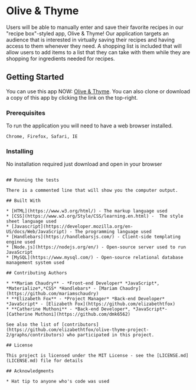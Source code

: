 # Olive & Thyme 

Users will be able to manually enter and save their favorite recipes in our "recipe box"-styled app, Olive & Thyme! 
Our application targets an audience that is interested in virtually saving their recipes and having access to them whenever they need. 
A shopping list is included that will allow users to add items to a list that they can take with them while they are shopping for ingredients needed for recipes. 

## Getting Started

You can use this app NOW: [Olive & Thyme](https://github.com/elizabethtfox/olive-thyme-project-2). You can also clone or download a copy of this app by clicking the link on the top-right.

### Prerequisites

To run the application you will need to have a web browser installed.

```
Chrome, Firefox, Safari, IE
```

### Installing

No installation required just download and open in your browser

```

## Running the tests

There is a commented line that will show you the computer output.

## Built With

* [HTML](https://www.w3.org/html/) - The markup language used
* [CSS](https://www.w3.org/Style/CSS/learning.en.html) -  The style sheet language used
* [Javascript](https://developer.mozilla.org/en-US/docs/Web/JavaScript) - The programming language used
* [Handlebars](https://handlebarsjs.com/) - Client-side templating engine used 
* [Node.js](https://nodejs.org/en/) - Open-source server used to run JavaScript 
* [MySQL](https://www.mysql.com/) - Open-source relational database management system used 

## Contributing Authors

* **Mariam Chaudry** - *Front-end Developer* *JavaScript*, *Materialize*,*CSS* *Handlebars* - [Mariam Chaudry](https://github.com/mariamschaudry)
* **Elizabeth Fox** - *Project Manager* *Back-end Developer* *JavaScript* - [Elizabeth Fox](https://github.com/elizabethtfox)
* **Catherine Muthoni** - *Back-end Developer*, *JavaScript*- [Catherine Muthoni](https://github.com/dmk6562)

See also the list of [contributors](https://github.com/elizabethtfox/olive-thyme-project-2/graphs/contributors) who participated in this project.

## License

This project is licensed under the MIT License - see the [LICENSE.md](LICENSE.md) file for details

## Acknowledgments

* Hat tip to anyone who's code was used
